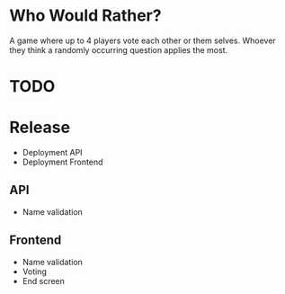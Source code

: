 # Who Would Rather?
A game where up to 4 players vote each other or them selves.
Whoever they think a randomly occurring question applies the most.

# TODO

# Release
- Deployment API
- Deployment Frontend

## API
- Name validation

## Frontend
- Name validation
- Voting
- End screen
